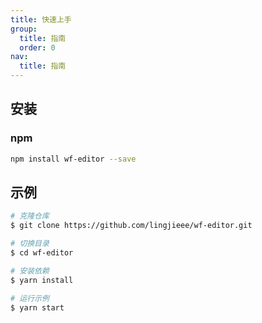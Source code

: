 ```yaml
---
title: 快速上手
group:
  title: 指南
  order: 0
nav:
  title: 指南
---
```


## 安装

### npm

```bash | pure
npm install wf-editor --save
```

## 示例

```bash | pure
# 克隆仓库
$ git clone https://github.com/lingjieee/wf-editor.git

# 切换目录
$ cd wf-editor

# 安装依赖
$ yarn install

# 运行示例
$ yarn start
```